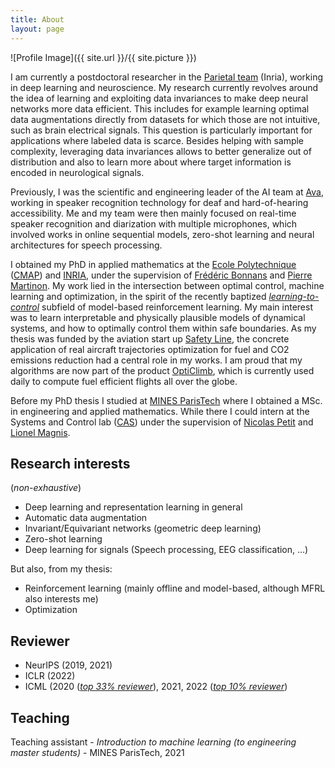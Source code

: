 ```yaml
---
title: About
layout: page
---
```


![Profile Image]({{ site.url }}/{{ site.picture }})

I am currently a postdoctoral researcher in the [Parietal team](https://team.inria.fr/parietal/) (Inria), working in deep learning and neuroscience. My research currently revolves around the idea of learning and exploiting data invariances to make deep neural networks more data efficient. This includes for example learning optimal data augmentations directly from datasets for which those are not intuitive, such as brain electrical signals. This question is particularly important for applications where labeled data is scarce. Besides helping with sample complexity, leveraging data invariances allows to better generalize out of distribution and also to learn more about where target information is encoded in neurological signals.

Previously, I was the scientific and engineering leader of the AI team at [Ava](https://www.ava.me/), working in speaker recognition technology for deaf and hard-of-hearing accessibility. Me and my team were then mainly focused on real-time speaker recognition and diarization with multiple microphones, which involved works in online sequential models, zero-shot learning and neural architectures for speech processing.

I obtained my PhD in applied mathematics at the [Ecole Polytechnique](https://www.polytechnique.edu/) ([CMAP](https://portail.polytechnique.edu/cmap/fr)) and [INRIA](https://team.inria.fr/commands/), under the supervision of [Frédéric Bonnans](http://www.cmap.polytechnique.fr/~bonnans/) and [Pierre Martinon](http://www.cmapx.polytechnique.fr/~martinon/). My work lied in the intersection between optimal control, machine learning and optimization, in the spirit of the recently baptized _[learning-to-control](https://people.eecs.berkeley.edu/~brecht/l2c-icml2018/)_ subfield of model-based reinforcement learning.
My main interest was to learn interpretable and physically plausible models of dynamical systems, and how to optimally control them within safe boundaries.
As my thesis was funded by the aviation start up [Safety Line](https://www.safety-line.fr/), the concrete application of real aircraft trajectories optimization for fuel and CO2 emissions reduction had a central role in my works.
I am proud that my algorithms are now part of the product [OptiClimb](https://www.sita.aero/solutions/sita-for-aircraft/digital-day-of-operations/opticlimb/), which is currently used daily to compute fuel efficient flights all over the globe.

Before my PhD thesis I studied at [MINES ParisTech](https://www.mines-paristech.fr/) where I obtained a MSc. in engineering and applied mathematics. While there I could intern at the Systems and Control lab ([CAS](http://cas.ensmp.fr/)) under the supervision of [Nicolas Petit](http://cas.ensmp.fr/~petit/) and [Lionel Magnis](http://cas.ensmp.fr/~magnis/).

## Research interests

(_non-exhaustive_)

-   Deep learning and representation learning in general
-   Automatic data augmentation
-   Invariant/Equivariant networks (geometric deep learning)
-   Zero-shot learning
-   Deep learning for signals (Speech processing, EEG classification, ...)

But also, from my thesis:
-   Reinforcement learning (mainly offline and model-based, although MFRL also interests me)
-   Optimization

## Reviewer

-   NeurIPS (2019, 2021)
-   ICLR (2022)
-   ICML (2020 (_[top 33% reviewer](https://drive.google.com/file/d/1_m4XfjNUuJdali8ZasBz2tuQaZRJVYVd/view?usp=sharing)_), 2021, 2022 (_[top 10% reviewer](https://icml.cc/Conferences/2021/Reviewers)_)

## Teaching

Teaching assistant - _Introduction to machine learning (to engineering master students)_ - MINES ParisTech, 2021
